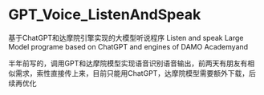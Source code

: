 # GPT_Voice_ListenAndSpeak
基于ChatGPT和达摩院引擎实现的大模型听说程序 Listen and speak Large Model programe based on ChatGPT and engines of DAMO Academyand

半年前写的，调用GPT和达摩院模型实现语音识别语音输出，前两天有朋友有相似需求，索性直接传上来，目前只能用ChatGPT，达摩院模型需要额外下载，后续再优化
